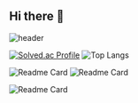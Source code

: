 ## Hi there 👋
![header](https://capsule-render.vercel.app/api?type=Venom&color=auto&height=200&animation=fadeIn&section=header&text=Kim%20Seung%20Yong&fontSize=90)

[![Solved.ac Profile](http://mazassumnida.wtf/api/v2/generate_badge?boj=gkstjeo17)](https://solved.ac/gkstjeo17/) ![Top Langs](https://github-readme-stats.vercel.app/api/top-langs/?username=kimsy98&langs_count=3)

<!--![Readme Card](https://github-readme-stats.vercel.app/api/pin/?username=kimsy98&repo=enjoytrip_develop)
![Readme Card](https://github-readme-stats.vercel.app/api/pin/?username=kimsy98&repo=R3Auction)
-->

![Readme Card](https://github-readme-stats.vercel.app/api/pin/?username=kimsy98&repo=SAPIER)
![Readme Card](https://github-readme-stats.vercel.app/api/pin/?username=kimsy98&repo=newsum)

![Readme Card](https://github-readme-stats.vercel.app/api/pin/?username=kimsy98&repo=moving248)

<!--
**kimsy98/kimsy98** is a ✨ _special_ ✨ repository because its `README.md` (this file) appears on your GitHub profile.

Here are some ideas to get you started:

- 🔭 I’m currently working on ...
- 🌱 I’m currently learning ...
- 👯 I’m looking to collaborate on ...
- 🤔 I’m looking for help with ...
- 💬 Ask me about ...
- 📫 How to reach me: ...
- 😄 Pronouns: ...
- ⚡ Fun fact: ...
-->
